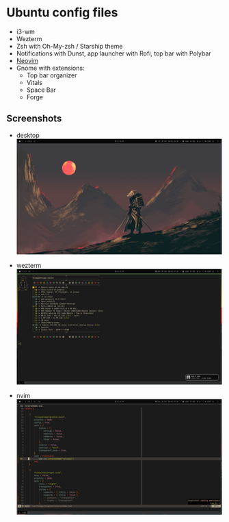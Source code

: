 # Ubuntu config files 

- i3-wm
- Wezterm
- Zsh with Oh-My-zsh / Starship theme
- Notifications with Dunst, app launcher with Rofi, top bar with Polybar
- [Neovim](https://github.com/ThiiagoAC7/nvim)
- Gnome with extensions:
    - Top bar organizer
    - Vitals
    - Space Bar
    - Forge

## Screenshots

- desktop
![i3_desktop](./screenshots/desktop.png) 

- wezterm 
![i3_wezterm](./screenshots/terminal.png) 

- nvim 
![i3_wezterm](./screenshots/nvim.png) 


